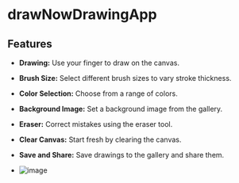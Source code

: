 # drawNowDrawingApp


## Features

- **Drawing:** Use your finger to draw on the canvas.
- **Brush Size:** Select different brush sizes to vary stroke thickness.
- **Color Selection:** Choose from a range of colors.
- **Background Image:** Set a background image from the gallery.
- **Eraser:** Correct mistakes using the eraser tool.
- **Clear Canvas:** Start fresh by clearing the canvas.
- **Save and Share:** Save drawings to the gallery and share them.

- ![image](https://github.com/Adityaat2810/drawNowDrawingApp/assets/123733113/31a223af-83ca-412e-9bd4-49c7d9308993)
